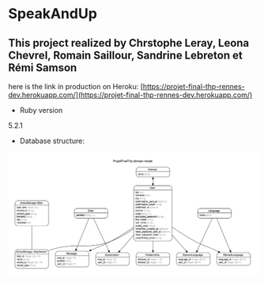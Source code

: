 # SpeakAndUp

## This project realized by Chrstophe Leray, Leona Chevrel, Romain Saillour, Sandrine Lebreton et Rémi Samson

here is the link in production on Heroku: [https://projet-final-thp-rennes-dev.herokuapp.com/](https://projet-final-thp-rennes-dev.herokuapp.com/)

* Ruby version

5.2.1

* Database structure: 

![DB structure](app/assets/images/SpeakAndUp-DB.png)


